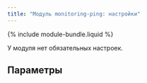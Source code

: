 ```yaml
---
title: "Модуль monitoring-ping: настройки"
---
```


{% include module-bundle.liquid %}

У модуля нет обязательных настроек.

## Параметры

<!-- SCHEMA -->
